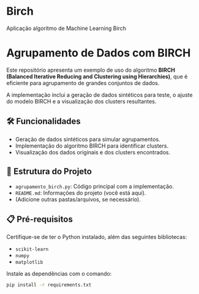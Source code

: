 # Birch
Aplicação algorítmo de Machine Learning Birch

# Agrupamento de Dados com BIRCH

Este repositório apresenta um exemplo de uso do algoritmo **BIRCH (Balanced Iterative Reducing and Clustering using Hierarchies)**, que é eficiente para agrupamento de grandes conjuntos de dados. 

A implementação inclui a geração de dados sintéticos para teste, o ajuste do modelo BIRCH e a visualização dos clusters resultantes.

## 🛠 Funcionalidades

- Geração de dados sintéticos para simular agrupamentos.
- Implementação do algoritmo BIRCH para identificar clusters.
- Visualização dos dados originais e dos clusters encontrados.

## 📂 Estrutura do Projeto

- `agrupamento_birch.py`: Código principal com a implementação.
- `README.md`: Informações do projeto (você está aqui).
- (Adicione outras pastas/arquivos, se necessário).

## 📋 Pré-requisitos

Certifique-se de ter o Python instalado, além das seguintes bibliotecas:

- `scikit-learn`
- `numpy`
- `matplotlib`

Instale as dependências com o comando:
```bash
pip install -r requirements.txt
